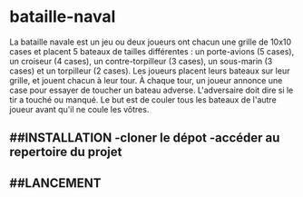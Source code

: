 # bataille-naval
La bataille navale est un jeu ou deux joueurs ont chacun une grille de 10x10 cases et placent 5 bateaux de tailles différentes :
un porte-avions (5 cases),
un croiseur (4 cases), 
un contre-torpilleur (3 cases),
un sous-marin (3 cases) 
et un torpilleur (2 cases). Les joueurs placent leurs bateaux sur leur grille, et jouent chacun à leur tour. 
À chaque tour, un joueur annonce une case pour essayer de toucher un bateau adverse.
L'adversaire doit dire si le tir a touché ou manqué. 
Le but est de couler tous les bateaux de l'autre joueur avant qu'il ne coule les vôtres.

##INSTALLATION
-cloner le dépot
-accéder au repertoire du projet
-

##LANCEMENT
-
